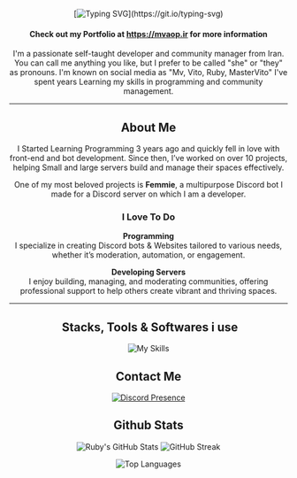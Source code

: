 <div align="center">

[![Typing SVG](https://readme-typing-svg.demolab.com?font=Fira+Code+Bold&weight=100&size=21&pause=1000&color=FFFFFF&center=true&vCenter=true&repeat=false&width=435&lines=Hey+There%2C+I'm+Ruby!)](https://git.io/typing-svg)

#### Check out my Portfolio at https://mvaop.ir for more information

I'm a passionate self-taught developer and community manager from Iran. You can call me anything you like, but I prefer to be called "she" or "they" as pronouns. I'm known on social media as "Mv, Vito, Ruby, MasterVito" I've spent years Learning my skills in programming and community management.  

---

## **About Me**  

I Started Learning Programming 3 years ago and quickly fell in love with front-end and bot development. Since then, I’ve worked on over 10 projects, helping Small and large servers build and manage their spaces effectively.  

One of my most beloved projects is **Femmie**, a multipurpose Discord bot I made for a Discord server on which I am a developer.

### **I Love To Do**  

  **Programming**  
  I specialize in creating Discord bots & Websites tailored to various needs, whether it’s moderation, automation, or engagement.  

**Developing Servers**  
  I enjoy building, managing, and moderating communities, offering professional support to help others create vibrant and thriving spaces.  

---

## ️ **Stacks, Tools & Softwares i use**  
![My Skills](https://skillicons.dev/icons?i=py,tailwind,react,ts,js,nextjs,bootstrap,html,css,pr,figma,vercel,cloudflare,vscode,robloxstudio&theme=dark)

##  **Contact Me** 
[![Discord Presence](https://lanyard.cnrad.dev/api/443136409835012116?theme=transparnet&showDisplayName=true)](https://discord.com/users/443136409835012116)


## **Github Stats**  

![Ruby's GitHub Stats](https://github-stats-tq8s-mvproj.vercel.app/api?username=mvtbh&show_icons=true&theme=radical)  ![GitHub Streak](https://github-readme-streak-stats.herokuapp.com/?user=mvtbh&theme=radical)

![Top Languages](https://github-stats-tq8s-mvproj.vercel.app/api/top-langs/?username=mvtbh&layout=compact&theme=radical)
 
